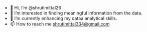 - 👋 Hi, I’m @shrutimittal26
- 👀 I’m interested in finding meaningful information from the data.
- 🌱 I’m currently enhancing my dataa analytical skills.
- 📫 How to reach me shrutimittal334@gmail.com

<!---
shrutimittal26/shrutimittal26 is a ✨ special ✨ repository because its `README.md` (this file) appears on your GitHub profile.
You can click the Preview link to take a look at your changes.
--->
